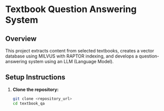 # Textbook Question Answering System

## Overview

This project extracts content from selected textbooks, creates a vector database using MILVUS with RAPTOR indexing, and develops a question-answering system using an LLM (Language Model).

## Setup Instructions

1. **Clone the repository:**
   ```sh
   git clone <repository_url>
   cd textbook_qa
